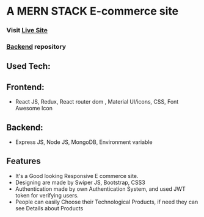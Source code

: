 # A MERN STACK E-commerce site
### Visit [Live Site](https://ecommerce-x5.netlify.app)
### [Backend](https://github.com/xunaid5/ecommerce-server) repository


## Used Tech:
## Frontend:
- React JS, Redux, React router dom ,
Material
UI/icons, CSS, Font Awesome Icon
## Backend:
- Express JS, Node JS, MongoDB, Environment variable 
## Features
- It's a Good looking Responsive E commerce site.
- Designing are made by Swiper JS, Bootstrap, CSS3
- Authentication made by own Authentication System, and used JWT token for verifying users.
- People can easily Choose their Technological Products, if need they can see Details about Products 
